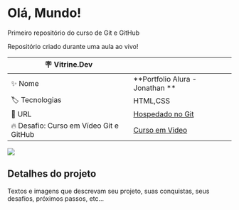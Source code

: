 # Olá, Mundo!

Primeiro repositório do curso de Git e GitHub

Repositório criado durante uma aula ao vivo!

| :placard: Vitrine.Dev |     |
| -------------  | --- |
| :sparkles: Nome        | **Portfolio Alura - Jonathan **
| :label: Tecnologias | HTML,CSS
| :rocket: URL         | [Hospedado no Git](https://jonathanmesquita.github.io/projeto-git-hub_01/)
| :fire: Desafio: Curso em Vídeo Git e GitHub | [Curso em Video ]()

<!-- Inserir imagem com a #vitrinedev ao final do link -->
![](X)

## Detalhes do projeto


Textos e imagens que descrevam seu projeto, suas conquistas, seus desafios, próximos passos, etc...
